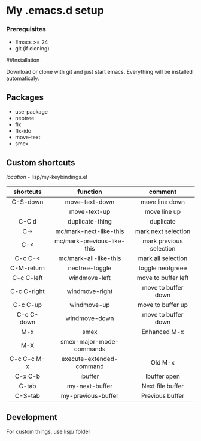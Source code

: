 # My .emacs.d setup

### Prerequisites

- Emacs >= 24
- git (if cloning)

##Installation

Download or clone with git and just start emacs.
Everything will be installed automaticaly.

##  Packages

- use-package
- neotree
- flx
- flx-ido
- move-text
- smex


## Custom shortcuts

_location_ - lisp/my-keybindings.el

| shortcuts   | function                   |         comment         |
|:-----------:|:--------------------------:|:-----------------------:|
| C-S-down    | move-text-down             | move line down          |
| <C-S-up>    | move-text-up               | move line up            |
| C-C d       | duplicate-thing            | duplicate               |
| C->         | mc/mark-next-like-this     | mark next selection     |
| C-<         | mc/mark-previous-like-this | mark previous selection |
| C-c C-<     | mc/mark-all-like-this      | mark all selection      |
| C-M-return  | neotree-toggle             | toggle neotgreee        |
| C-c C-left  | windmove-left              | move to buffer left     |
| C-c C-right | windmove-right             | move to buffer down     |
| C-c C-up    | windmove-up                | move to buffer up       |
| C-c C-down  | windmove-down              | move to buffer down     |
| M-x         | smex                       | Enhanced M-x            |
| M-X         | smex-major-mode-commands   |                         |
| C-c C-c M-x | execute-extended-command   | Old M-x                 |
| C-x C-b     | ibuffer                    |  Ibuffer open           |
| C-tab       | my-next-buffer             | Next file buffer        |
| C-S-tab     | my-previous-buffer         | Previous buffer         |


## Development

For custom things, use lisp/ folder
